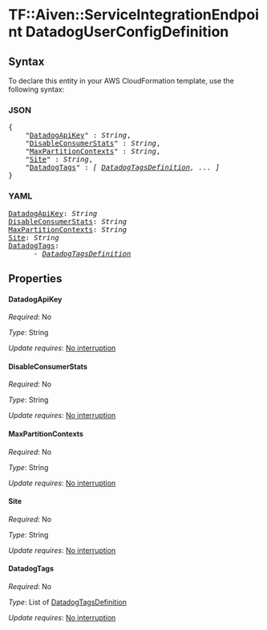 # TF::Aiven::ServiceIntegrationEndpoint DatadogUserConfigDefinition

## Syntax

To declare this entity in your AWS CloudFormation template, use the following syntax:

### JSON

<pre>
{
    "<a href="#datadogapikey" title="DatadogApiKey">DatadogApiKey</a>" : <i>String</i>,
    "<a href="#disableconsumerstats" title="DisableConsumerStats">DisableConsumerStats</a>" : <i>String</i>,
    "<a href="#maxpartitioncontexts" title="MaxPartitionContexts">MaxPartitionContexts</a>" : <i>String</i>,
    "<a href="#site" title="Site">Site</a>" : <i>String</i>,
    "<a href="#datadogtags" title="DatadogTags">DatadogTags</a>" : <i>[ <a href="datadogtagsdefinition.md">DatadogTagsDefinition</a>, ... ]</i>
}
</pre>

### YAML

<pre>
<a href="#datadogapikey" title="DatadogApiKey">DatadogApiKey</a>: <i>String</i>
<a href="#disableconsumerstats" title="DisableConsumerStats">DisableConsumerStats</a>: <i>String</i>
<a href="#maxpartitioncontexts" title="MaxPartitionContexts">MaxPartitionContexts</a>: <i>String</i>
<a href="#site" title="Site">Site</a>: <i>String</i>
<a href="#datadogtags" title="DatadogTags">DatadogTags</a>: <i>
      - <a href="datadogtagsdefinition.md">DatadogTagsDefinition</a></i>
</pre>

## Properties

#### DatadogApiKey

_Required_: No

_Type_: String

_Update requires_: [No interruption](https://docs.aws.amazon.com/AWSCloudFormation/latest/UserGuide/using-cfn-updating-stacks-update-behaviors.html#update-no-interrupt)

#### DisableConsumerStats

_Required_: No

_Type_: String

_Update requires_: [No interruption](https://docs.aws.amazon.com/AWSCloudFormation/latest/UserGuide/using-cfn-updating-stacks-update-behaviors.html#update-no-interrupt)

#### MaxPartitionContexts

_Required_: No

_Type_: String

_Update requires_: [No interruption](https://docs.aws.amazon.com/AWSCloudFormation/latest/UserGuide/using-cfn-updating-stacks-update-behaviors.html#update-no-interrupt)

#### Site

_Required_: No

_Type_: String

_Update requires_: [No interruption](https://docs.aws.amazon.com/AWSCloudFormation/latest/UserGuide/using-cfn-updating-stacks-update-behaviors.html#update-no-interrupt)

#### DatadogTags

_Required_: No

_Type_: List of <a href="datadogtagsdefinition.md">DatadogTagsDefinition</a>

_Update requires_: [No interruption](https://docs.aws.amazon.com/AWSCloudFormation/latest/UserGuide/using-cfn-updating-stacks-update-behaviors.html#update-no-interrupt)

